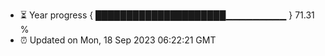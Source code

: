 - ⏳ Year progress { █████████████████████▁▁▁▁▁▁▁▁▁ } 71.31 %
- ⏰ Updated on Mon, 18 Sep 2023 06:22:21 GMT

